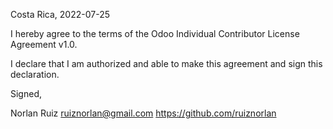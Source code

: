 Costa Rica, 2022-07-25

I hereby agree to the terms of the Odoo Individual Contributor License
Agreement v1.0.

I declare that I am authorized and able to make this agreement and sign this
declaration.

Signed,

Norlan Ruiz ruiznorlan@gmail.com https://github.com/ruiznorlan